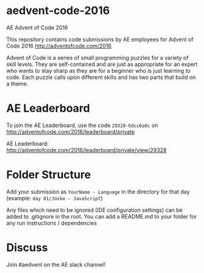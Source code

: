 # aedvent-code-2016
AE Advent of Code 2016

This repository contains code submissions by AE employees for Advent of Code 2016
http://adventofcode.com/2016

Advent of Code is a series of small programming puzzles for a variety of skill levels. They are self-contained and are just as appropriate for an expert who wants to stay sharp as they are for a beginner who is just learning to code. Each puzzle calls upon different skills and has two parts that build on a theme.

# AE Leaderboard

To join the AE Leaderboard, use the code `29328-6dcc6a0c` on http://adventofcode.com/2016/leaderboard/private

AE Leaderboard: http://adventofcode.com/2016/leaderboard/private/view/29328

# Folder Structure

Add your submission as `YourName - Language` in the directory for that day (example: `day 01/Joske - JavaScript`)

Any files which need to be ignored (IDE configuration settings) can be added to .gitignore in the root.
You can add a README.md to your folder for any run instructions / dependencies

# Discuss

Join #aedvent on the AE slack channel!
